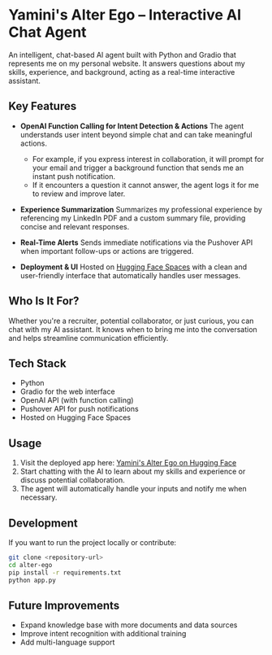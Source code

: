 # Yamini's Alter Ego – Interactive AI Chat Agent

An intelligent, chat-based AI agent built with Python and Gradio that represents me on my personal website. It answers questions about my skills, experience, and background, acting as a real-time interactive assistant.

## Key Features

* **OpenAI Function Calling for Intent Detection & Actions**
  The agent understands user intent beyond simple chat and can take meaningful actions.

  * For example, if you express interest in collaboration, it will prompt for your email and trigger a background function that sends me an instant push notification.
  * If it encounters a question it cannot answer, the agent logs it for me to review and improve later.

* **Experience Summarization**
  Summarizes my professional experience by referencing my LinkedIn PDF and a custom summary file, providing concise and relevant responses.

* **Real-Time Alerts**
  Sends immediate notifications via the Pushover API when important follow-ups or actions are triggered.

* **Deployment & UI**
  Hosted on [Hugging Face Spaces](https://huggingface.co/spaces/yamini-suman/yamini-ai-agent) with a clean and user-friendly interface that automatically handles user messages.

## Who Is It For?

Whether you're a recruiter, potential collaborator, or just curious, you can chat with my AI assistant. It knows when to bring me into the conversation and helps streamline communication efficiently.

## Tech Stack

* Python
* Gradio for the web interface
* OpenAI API (with function calling)
* Pushover API for push notifications
* Hosted on Hugging Face Spaces

## Usage

1. Visit the deployed app here: [Yamini's Alter Ego on Hugging Face](https://huggingface.co/spaces/yamini-suman/yamini-ai-agent)
2. Start chatting with the AI to learn about my skills and experience or discuss potential collaboration.
3. The agent will automatically handle your inputs and notify me when necessary.

## Development

If you want to run the project locally or contribute:

```bash
git clone <repository-url>
cd alter-ego
pip install -r requirements.txt
python app.py
```

## Future Improvements

* Expand knowledge base with more documents and data sources
* Improve intent recognition with additional training
* Add multi-language support

